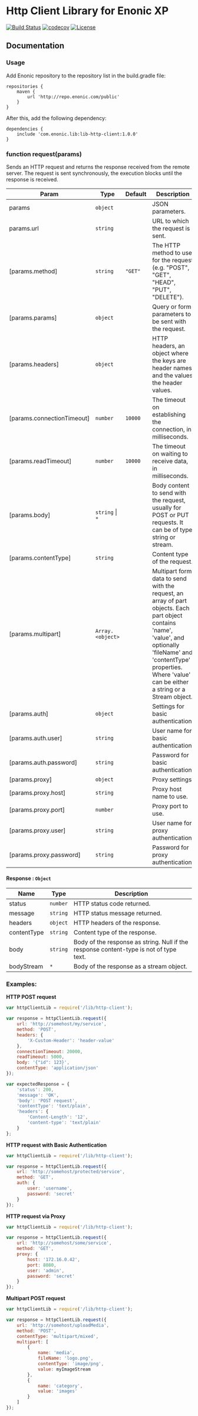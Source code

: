 Http Client Library for Enonic XP
=================================

[![Build Status](https://travis-ci.org/enonic/lib-http-client.svg?branch=master)](https://travis-ci.org/enonic/lib-http-client)
[![codecov](https://codecov.io/gh/enonic/lib-http-client/branch/master/graph/badge.svg)](https://codecov.io/gh/enonic/lib-http-client)
[![License](https://img.shields.io/github/license/enonic/lib-http-client.svg)](http://www.apache.org/licenses/LICENSE-2.0.html)


## Documentation

### Usage

Add Enonic repository to the repository list in the build.gradle file:

    repositories {
        maven {
            url 'http://repo.enonic.com/public'
        }
    }

After this, add the following dependency:

    dependencies {
        include 'com.enonic.lib:lib-http-client:1.0.0'
    }


### function request(params)
Sends an HTTP request and returns the response received from the remote server.
The request is sent synchronously, the execution blocks until the response is received.


| Param | Type | Default | Description |
| --- | --- | --- | --- |
| params | <code>object</code> |  | JSON parameters. |
| params.url | <code>string</code> |  | URL to which the request is sent. |
| [params.method] | <code>string</code> | <code>&quot;GET&quot;</code> | The HTTP method to use for the request (e.g. "POST", "GET", "HEAD", "PUT", "DELETE"). |
| [params.params] | <code>object</code> |  | Query or form parameters to be sent with the request. |
| [params.headers] | <code>object</code> |  | HTTP headers, an object where the keys are header names and the values the header values. |
| [params.connectionTimeout] | <code>number</code> | <code>10000</code> | The timeout on establishing the connection, in milliseconds. |
| [params.readTimeout] | <code>number</code> | <code>10000</code> | The timeout on waiting to receive data, in milliseconds. |
| [params.body] | <code>string</code> \| <code>\*</code> |  | Body content to send with the request, usually for POST or PUT requests. It can be of type string or stream. |
| [params.contentType] | <code>string</code> |  | Content type of the request. |
| [params.multipart] | <code>Array.&lt;object&gt;</code> |  | Multipart form data to send with the request, an array of part objects. Each part object contains 'name', 'value', and optionally 'fileName' and 'contentType' properties. Where 'value' can be either a string or a Stream object. |
| [params.auth] | <code>object</code> |  | Settings for basic authentication. |
| [params.auth.user] | <code>string</code> |  | User name for basic authentication. |
| [params.auth.password] | <code>string</code> |  | Password for basic authentication. |
| [params.proxy] | <code>object</code> |  | Proxy settings. |
| [params.proxy.host] | <code>string</code> |  | Proxy host name to use. |
| [params.proxy.port] | <code>number</code> |  | Proxy port to use. |
| [params.proxy.user] | <code>string</code> |  | User name for proxy authentication. |
| [params.proxy.password] | <code>string</code> |  | Password for proxy authentication. |


#### Response : <code>Object</code>

| Name | Type | Description |
| --- | --- | --- |
| status | <code>number</code> | HTTP status code returned. |
| message | <code>string</code> | HTTP status message returned. |
| headers | <code>object</code> | HTTP headers of the response. |
| contentType | <code>string</code> | Content type of the response. |
| body | <code>string</code> | Body of the response as string. Null if the response content-type is not of type text. |
| bodyStream | <code>\*</code> | Body of the response as a stream object. |


### Examples:


**HTTP POST request**  
```js
var httpClientLib = require('/lib/http-client');

var response = httpClientLib.request({
    url: 'http://somehost/my/service',
    method: 'POST',
    headers: {
        'X-Custom-Header': 'header-value'
    },
    connectionTimeout: 20000,
    readTimeout: 5000,
    body: '{"id": 123}',
    contentType: 'application/json'
});

var expectedResponse = {
    'status': 200,
    'message': 'OK',
    'body': 'POST request',
    'contentType': 'text/plain',
    'headers': {
        'Content-Length': '12',
        'content-type': 'text/plain'
    }
};
```


**HTTP request with Basic Authentication**  
```js
var httpClientLib = require('/lib/http-client');

var response = httpClientLib.request({
    url: 'http://somehost/protected/service',
    method: 'GET',
    auth: {
        user: 'username',
        password: 'secret'
    }
});
```


**HTTP request via Proxy**  
```js
var httpClientLib = require('/lib/http-client');

var response = httpClientLib.request({
    url: 'http://somehost/some/service',
    method: 'GET',
    proxy: {
        host: '172.16.0.42',
        port: 8080,
        user: 'admin',
        password: 'secret'
    }
});
```


**Multipart POST request**  
```js
var httpClientLib = require('/lib/http-client');

var response = httpClientLib.request({
    url: 'http://somehost/uploadMedia',
    method: 'POST',
    contentType: 'multipart/mixed',
    multipart: [
        {
            name: 'media',
            fileName: 'logo.png',
            contentType: 'image/png',
            value: myImageStream
        },
        {
            name: 'category',
            value: 'images'
        }
    ]
});
```